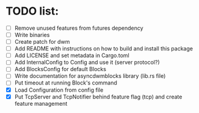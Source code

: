 # TODO list:

 - [ ] Remove unused features from futures dependency
 - [ ] Write binaries
 - [ ] Create patch for dwm
 - [ ] Add README with instructions on how to build and install this package
 - [ ] Add LICENSE and set metadata in Cargo.toml
 - [ ] Add InternalConfig to Config and use it (server protocol?)
 - [ ] Add BlocksConfig for default Blocks
 - [ ] Write documentation for asyncdwmblocks library (lib.rs file)
 - [ ] Put timeout at running Block's command
 - [x] Load Configuration from config file
 - [x] Put TcpServer and TcpNotifier behind feature flag (tcp) and create feature management
